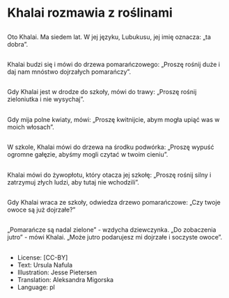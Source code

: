 # Khalai rozmawia z roślinami

##
Oto Khalai. Ma siedem lat. W jej języku, Lubukusu, jej imię oznacza: „ta dobra”.

##
Khalai budzi się i mówi do drzewa pomarańczowego: „Proszę rośnij duże i daj nam mnóstwo dojrzałych pomarańczy”.

##
Gdy Khalai jest w drodze do szkoły, mówi do trawy: „Proszę rośnij zieloniutka i nie wysychaj”.

##
Gdy mija polne kwiaty, mówi: „Proszę kwitnijcie, abym mogła upiąć was w moich włosach”.

##
W szkole, Khalai mówi do drzewa na środku podwórka: „Proszę wypuść ogromne gałęzie, abyśmy mogli czytać w twoim cieniu”.

##
Khalai mówi do żywopłotu, który otacza jej szkołę: „Proszę rośnij silny i zatrzymuj złych ludzi, aby tutaj nie wchodzili”.

##
Gdy Khalai wraca ze szkoły, odwiedza drzewo pomarańczowe: „Czy twoje owoce są już dojrzałe?”

##
„Pomarańcze są nadal zielone” - wzdycha dziewczynka. „Do zobaczenia jutro” - mówi Khalai. „Może jutro podarujesz mi dojrzałe i soczyste owoce”.

##
* License: [CC-BY]
* Text: Ursula Nafula
* Illustration: Jesse Pietersen
* Translation: Aleksandra Migorska
* Language: pl
